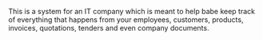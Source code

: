 This is a system for an IT company which is meant to help babe keep track of everything that happens from your employees, customers, products, invoices, quotations, tenders and even company documents.
